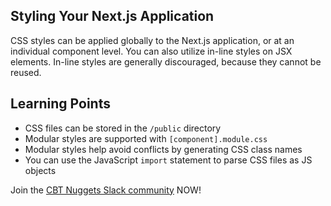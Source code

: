 ## Styling Your Next.js Application

CSS styles can be applied globally to the Next.js application, or at an individual component level.
You can also utilize in-line styles on JSX elements. In-line styles are generally discouraged, because they cannot be reused.

## Learning Points

* CSS files can be stored in the `/public` directory
* Modular styles are supported with `[component].module.css`
* Modular styles help avoid conflicts by generating CSS class names
* You can use the JavaScript `import` statement to parse CSS files as JS objects

Join the [CBT Nuggets Slack community](https://community.cbtnuggets.com/hc/en-us/articles/360000363793-Joining-the-Slack-Learner-Community) NOW!
